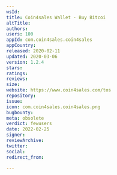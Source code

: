 ```yaml
---
wsId: 
title: Coin4sales Wallet - Buy Bitcoi
altTitle: 
authors: 
users: 100
appId: com.coin4sales.coin4sales
appCountry: 
released: 2020-02-11
updated: 2020-03-06
version: 1.2.4
stars: 
ratings: 
reviews: 
size: 
website: https://www.coin4sales.com/tos
repository: 
issue: 
icon: com.coin4sales.coin4sales.png
bugbounty: 
meta: obsolete
verdict: fewusers
date: 2022-02-25
signer: 
reviewArchive: 
twitter: 
social: 
redirect_from: 

---
```


